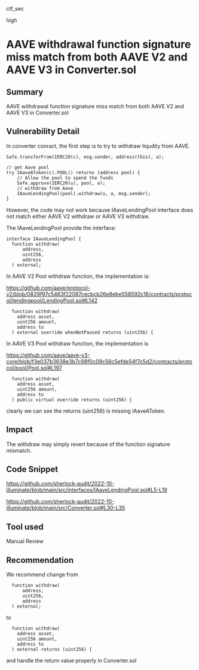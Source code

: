 ctf_sec

high

# AAVE withdrawal function signature miss match from both AAVE V2 and AAVE V3 in Converter.sol

## Summary

AAVE withdrawal function signature miss match from both AAVE V2 and AAVE V3 in Converter.sol

## Vulnerability Detail

In converter conract, the first step is to try to withdraw liqudity from AAVE.

```solidity
Safe.transferFrom(IERC20(c), msg.sender, address(this), a);

// get Aave pool
try IAaveAToken(c).POOL() returns (address pool) {
    // Allow the pool to spend the funds
    Safe.approve(IERC20(u), pool, a);
    // withdraw from Aave
    IAaveLendingPool(pool).withdraw(u, a, msg.sender);
} 
```

However, the code may not work because IAaveLendingPool interface does not match either AAVE V2 withdraw or AAVE V3 withdraw.

The IAaveLendingPool provide the interface:

```solidity
interface IAaveLendingPool {
  function withdraw(
      address,
      uint256,
      address
  ) external;
```

In AAVE V2 Pool withdraw function, the implementation is:

https://github.com/aave/protocol-v2/blob/0829f97c5463f22087cecbcb26e8ebe558592c16/contracts/protocol/lendingpool/LendingPool.sol#L142

```solidity
  function withdraw(
    address asset,
    uint256 amount,
    address to
  ) external override whenNotPaused returns (uint256) {
```

In AAVE V3 Pool withdraw function, the implementation is

https://github.com/aave/aave-v3-core/blob/f3e037b3638e3b7c98f0c09c56c5efde54f7c5d2/contracts/protocol/pool/Pool.sol#L197

```solidity
  function withdraw(
    address asset,
    uint256 amount,
    address to
  ) public virtual override returns (uint256) {
```

clearly we can see the returns (uint256) is missing IAaveAToken.

## Impact

The withdraw may simply revert because of the function signature mismatch.

## Code Snippet

https://github.com/sherlock-audit/2022-10-illuminate/blob/main/src/interfaces/IAaveLendingPool.sol#L5-L19

https://github.com/sherlock-audit/2022-10-illuminate/blob/main/src/Converter.sol#L30-L35

## Tool used

Manual Review

## Recommendation

We recommend change from

```solidity
  function withdraw(
      address,
      uint256,
      address
  ) external;
```

to

```solidity
  function withdraw(
    address asset,
    uint256 amount,
    address to
  ) external returns (uint256) {
```

and handle the return value properly in Converter.sol